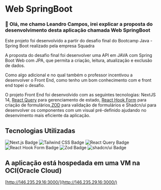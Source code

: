 # Web SpringBoot

### 👋 Olá, me chamo Leandro Campos, irei explicar a proposta do desenvolvimento desta aplicação chamada Web SpringBoot
Este projeto foi desenvolvido a partir do desafio final do Bootcamp Java - Spring Boot realizado pela empresa Squadra

A proposta do desafio final foi desenvolver uma API em JAVA com Spring Boot Web com JPA, que permita a criação, leitura, atualização e exclusão de dados.

Como algo adicional e no qual também o professor incentivou a desenvolver o Front End, como tenho um bom conhecimento com e front end topei o desafio.

O projeto Front End foi desenvolvido com as seguintes tecnologias: NextJS 14, [React Query](https://tanstack.com/query/latest) para gerenciamento de estado, [React Hook Form](https://www.react-hook-form.com/) para criação de formulários,[ZOD](https://zod.dev/) para validação de formulários e Shadcn/ui para desenvolver os componentes com um visual pré-definido ajudando no desenvimento mais eficiente da aplicação.

## Tecnologias Utilizadas

![Next.js Badge](https://img.shields.io/badge/Next.js-000?logo=nextdotjs&logoColor=fff&style=for-the-badge)
![Tailwind CSS Badge](https://img.shields.io/badge/Tailwind%20CSS-06B6D4?logo=tailwindcss&logoColor=fff&style=for-the-badge)
![React Query Badge](https://img.shields.io/badge/React%20Query-FF4154?logo=reactquery&logoColor=fff&style=for-the-badge)
![React Hook Form Badge](https://img.shields.io/badge/React%20Hook%20Form-EC5990?logo=reacthookform&logoColor=fff&style=for-the-badge)
![Zod Badge](https://img.shields.io/badge/Zod-3E67B1?logo=zod&logoColor=fff&style=for-the-badge)
![shadcn/ui Badge](https://img.shields.io/badge/shadcn%2Fui-000?logo=shadcnui&logoColor=fff&style=for-the-badge)

## A aplicação está hospedada em uma VM na OCI(Oracle Cloud)
[http://146.235.29.16:3000/](http://146.235.29.16:3000/)
